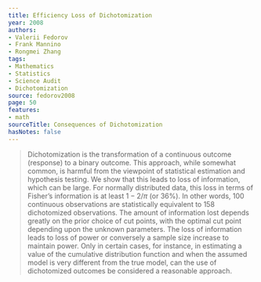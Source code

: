 ```yaml
---
title: Efficiency Loss of Dichotomization
year: 2008
authors:
- Valerii Fedorov
- Frank Mannino
- Rongmei Zhang
tags:
- Mathematics
- Statistics
- Science Audit
- Dichotomization
source: fedorov2008
page: 50
features:
- math
sourceTitle: Consequences of Dichotomization
hasNotes: false
---
```


> Dichotomization is the transformation of a continuous outcome (response) to a binary outcome. This approach, while somewhat common, is harmful from the viewpoint of statistical estimation and hypothesis testing. We show that this leads to loss of information, which can be large. For normally distributed data, this loss in terms of Fisher’s information is at least $1-2/\pi$ (or 36%). In other words, 100 continuous observations are statistically equivalent to 158 dichotomized observations. The amount of information lost depends greatly on the prior choice of cut points, with the optimal cut point depending upon the unknown parameters. The loss of information leads to loss of power or conversely a sample size increase to maintain power. Only in certain cases, for instance, in estimating a value of the cumulative distribution function and when the assumed model is very different from the true model, can the use of dichotomized outcomes be considered a reasonable approach.
